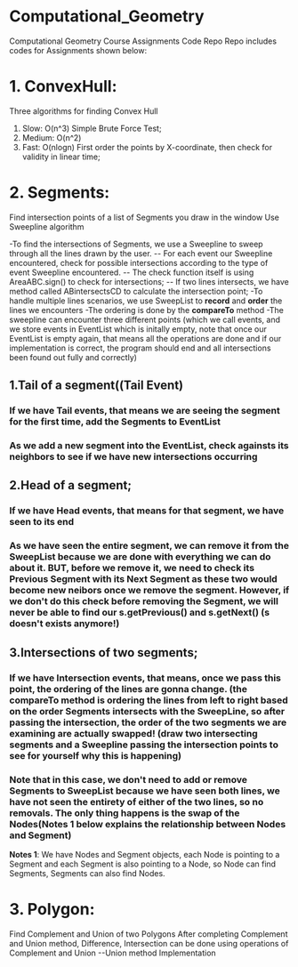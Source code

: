 # Computational_Geometry
Computational Geometry Course Assignments Code Repo
Repo includes codes for Assignments shown below:
# 1. ConvexHull: 
Three algorithms for finding Convex Hull
  1) Slow: O(n^3) Simple Brute Force Test;
  2) Medium: O(n^2) 
  3) Fast: O(nlogn) First order the points by X-coordinate, then check for validity in linear time;
# 2. Segments:
Find intersection points of a list of Segments you draw in the window
Use Sweepline algorithm

-To find the intersections of Segments, we use a Sweepline to sweep through all the lines drawn by the user. 
 -- For each event our Sweepline encountered, check for possible intersections according to the type of event Sweepline encountered.
 -- The check function itself is using AreaABC.sign() to check for intersections;
 -- If two lines intersects, we have method called ABintersectsCD to calculate the intersection point;
-To handle multiple lines scenarios, we use SweepList to **record** and **order** the lines we encounters
-The ordering is done by the **compareTo** method
-The sweepline can encounter three different points (which we call events, and we store events in EventList which is initally empty, note that once our EventList is empty again, that means all the operations are done and if our implementation is correct, the program should end and all intersections been found out fully and correctly)
## 1.Tail of a segment((Tail Event) 
  ### If we have Tail events, that means we are seeing the segment for the first time, add the Segments to EventList
  ### As we add a new segment into the EventList, check againsts its neighbors to see if we have new intersections occurring
## 2.Head of a segment;
  ### If we have Head events, that means for that segment, we have seen to its end
  ### As we have seen the entire segment, we can remove it from the SweepList because we are done with everything we can do about it. **BUT**, before we remove it, we need to check its Previous Segment with its Next Segment as these two would become new neibors once we remove the segment. However, if we don't do this check before removing the Segment, we will never be able to find our s.getPrevious() and s.getNext() (s doesn't exists anymore!)
## 3.Intersections of two segments;
  ### If we have Intersection events, that means, once we pass this point, the ordering of the lines are gonna change. (the compareTo method is ordering the lines from left to right based on the order Segments intersects with the SweepLine, so after passing the intersection, the order of the two segments we are examining are actually swapped! (draw two intersecting segments and a Sweepline passing the intersection points to see for yourself why this is happening)
  ### Note that in this case, we don't need to add or remove Segments to SweepList because we have seen both lines, we have not seen the entirety of either of the two lines, so no removals. The only thing happens is the swap of the Nodes(Notes 1 below explains the relationship between Nodes and Segment)
  
**Notes 1**: We have Nodes and Segment objects, each Node is pointing to a Segment and each Segment is also pointing to a Node, so Node can find Segments, Segments can also find Nodes. 

# 3. Polygon:
Find Complement and Union of two Polygons
After completing Complement and Union method, Difference, Intersection can be done using operations of Complement and Union
--Union method Implementation
